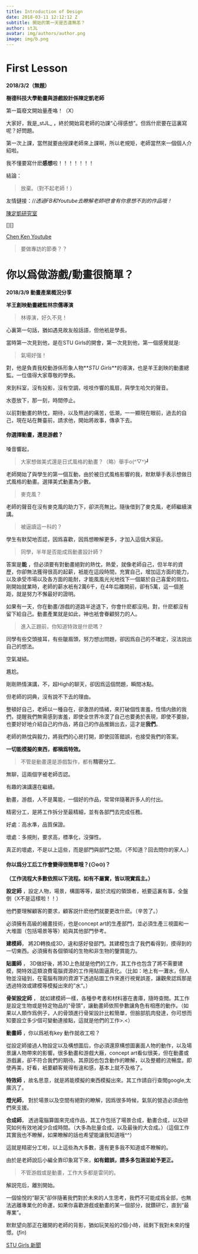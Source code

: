 ```yaml
---
title: Introduction of Design
date: 2018-03-11 12:12:12 Z
subtitle: 開始的第一天是否還無恙？
author: stJL
avatar: img/authors/author.png
image: img/b.png
---
```


# First Lesson
**2018/3/2（無題）**

**樹德科技大學動畫與游戲設計係陳定凱老師**



第一篇廢文開始量產咯！（X）

大家好，我是_stJL_ ，終於開始寫老師的功課“心得感想”。但爲什麽要在這裏寫呢？好問題。

第一次上課，當然就要由授課老師來上課啊，所以老規矩，老師當然來一個個人介紹啦。

我不懂要寫什麽**感想**啦！！！！！！！

結論：

> 放棄。（對不起老師！）

友情鏈接：//_透過FB和Youtube去瞭解老師吧!會有你意想不到的作品哦！_

[陳定凱研究室](https://www.facebook.com/kenchenreseachlab/?locale2=zh_TW)

[][]

[Chen Ken Youtube](https://www.youtube.com/user/ken070861)

> 要做專訪的節奏？？

# 你以爲做游戲/動畫很簡單？
**2018/3/9 動畫產業概況分享**

**羊王創映動畫總監林宗儒導演**



> 林導演，好久不見！

心裏第一句話，猶如遇見故友般話語，但他衹是學長。

當時第一次見到他，是在STU Girls的開會，第一次見到他，第一個感覺就是:

> 氣場好强！

對，他是負責我校動游係形象人物**_STU Girls_**的導演，也是羊王創映的動畫總監。一位值得大家尊敬的學長。

來到科室，沒有投影，沒有空調，吱吱作響的風扇，與學生哈欠的聲音。

水壺放下，那一刻，時間停止。

以前對動畫的熱忱，期待，以及熬過的痛苦，低潮，一一顯現在眼前，過去的自己，現在站在舞臺前，請求他，開始將故事，傳承下去。



#### 你選擇動畫，還是游戲？

嗓音響起，

> 大家想做美式還是日式風格的動畫？（略）舉手o(^▽^)┛

老師開始了與學生的第一個互動，由於被日式風格影響的我，默默舉手表示想做日式風格的動畫。選擇美式動畫為少數。

> 麥克風？

老師的聲音在沒有麥克風的助力下，卻洪亮無比。隨後借到了麥克風，老師繼續演講。

> 被逼讀這一科的？

學生有默契地否認，因爲喜歡，因爲想瞭解更多，才加入這個大家庭。

> 同學，半年是否能成爲動畫設計師？

答案是**能** ，但必須要有對動畫絕對的熱忱，熱愛，就像老師自己，但半年的資歷，你卻無法獲得很高的起薪，衹能在這段時間，充實自己，增加這方面的能力，以及承受市場以及各方面的能耐，才能風風光光地找下一個屬於自己喜愛的崗位。剛開始就業時，老師的薪水衹有2萬6千，在4年后離開前，卻有5萬，這一個差距，就是努力不懈最好的證明。

如果有一天，你在動畫/游戲的道路半途退下，你會什麽都沒用。對，什麽都沒有留下給自己。動畫產業就是如此，神也衹會眷顧努力的人。

> 進入正題前，你知道特效是什麽嗎？

同學有些交頭接耳，有些皺眉頭，努力想出問題，卻因爲自己的不確定，沒法説出自己的想法。

空氣凝結。

尷尬。

剛剛熱情演講，不，超High的聊天，卻因爲這個問題，瞬間冰點。

但老師的詞典，沒有說不下去的理由。

整頓好自己，老師以一種自在，卻激昂的情緒，來打破個性害羞，性情内斂的我們，提醒我們無需感到害羞，即使全世界冷漠了自己也要勇於表現，即使不要臉，也要好好地介紹自己的作品，將自己的作品推銷出去，這才是**我們**。

老師的熱忱與毅力，將我們的心房打開，即使回答錯誤，也接受我們的答案。

**一切能模擬的東西，都稱爲特效。**



>不管是動畫還是游戲製作，都有**精密分工**。

無聊，這兩個字被老師否認。

有趣的演講還在繼續。

動畫，游戲，人不是萬能，一個好的作品，常常伴隨著許多人的付出。

精密分工，是將工作拆分至最精細，並有各部門去完成任務。

好處：高水準，品質保證。

壞處：多規則，要求高，標準化，沒彈性。

真正的壞處，不是以上這些，而是部門與部門之間。（不知道？回去問你的家人。）



#### 你以爲分工后工作會變得很簡單哦？(⊙o⊙)？

**（工作流程大多數依照以下流程。如有不屬實，皆以現實爲主。）**

**設定師** ，設定人物，場景，構圖等等，屬於流程的領頭者，衹要這裏有事，全盤倒（X不是這樣啦！！）

他們要理解顧客的要求，顧客説什麽他們就要更改什麽。（辛苦了。）

必須擁有高級的繪畫技術，也是concept art的生產部門，並必須生產三視圖和一大堆圖（包括場景等等）給與其他部門參考。

**建模師**， 將2D轉換成3D，違和感好發部門。其建模包含了我們看得到，摸得到的一切東西。必須擁有各個領域的生物和非生物的鑒賞能力。

**貼圖師** ， 3D做好後，將3D上色就是他們的工作，其工作也包含了將不需要建模，開特效這類浪費電腦資源的工作用貼圖逼真化。（比如：地上有一灘水，但人物並沒碰到，在電腦有限的資源下透過貼圖工作來進行視覺誤差，讓觀衆認爲那是透過特效或建模等模擬出來的”水“。）

**骨架設定師** ， 就如建模師一樣，各種參考書和材料塞在書庫，隨時查閲。其工作是設定生物或是特定物品的“骨頭”，讓動畫師依照參數讓角色有相應的動作。（如果以人類作爲例子，人的骨頭進行骨架設計比較簡單，但臉部肌肉發達，你可想而知要設立多少個可變動連接點，這就是他們的工作>.<）

**動畫師** ，你以爲衹有key 動作就收工啦？

從設定師接過人物設定以及構想圖后，你必須還原構想圖裏面人物的動作，以及場景讓人物帶來的影響。很多動畫和游戲大厰，concept art看似很美，但在動畫或游戲裏，卻不符合我們的期待。其原因也包含動作的瞭解，以及整體的流暢度。即使再美，好看，衹要顧客覺得有違和感，基本上就不及格了。

**特效師** ，故名思意，就是將能模擬的東西模擬出來。其工作請自行查閲google,太廣汎了。

**燈光師**， 對於場景以及空間有絕對的瞭解，因爲很多時候，氣氛的營造必須由他們來支援。

**合成師**， 透過電腦算圖來完成作品，其工作包括了場景合成，動畫合成，以及研究如何有效地減少合成時間。（大多為批量合成，以及最後的大合成。）（這個工作其實我也不瞭解，如果瞭解的話也希望能讓我知道哦^^）



這就是精密分工啦，以上這些為大多數，還有更多我不知道或不瞭解的。

由於是老師說后小編全靠印象寫下來，**如有錯誤，請多多包涵並給予更正。**



> 不管游戲或是動畫，工作大多都是雷同的。

解説完后，離別開始。

一個愉悅的“聊天”卻伴隨著我們對於未來的人生思考，我們不可能成爲全部，也無法逃離專業化的命運，如果你喜歡游戲或動畫的某一個部分，就鑽研它，直到“最專業”。



默默望向那正在離開的老師的背影，猶如玩笑般的2個小時，祗剩下我對未來的憧憬。(_fin_)

[STU Girls 新聞](https://www.stu.edu.tw/focus_news_single.php?id=2194)